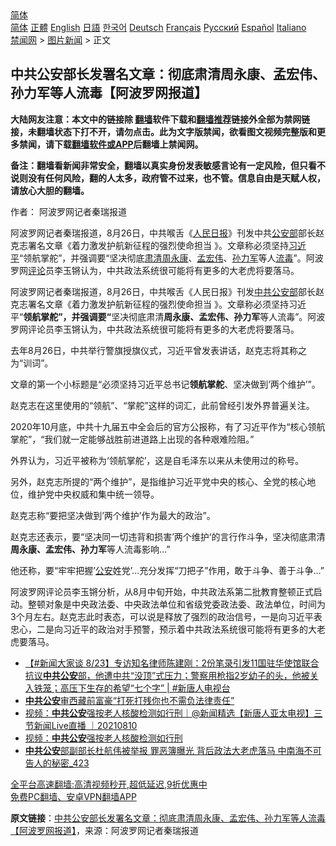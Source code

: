  <!-- 面包屑导航 --> <div class="breadcrumb"><!-- GTranslate: https://gtranslate.io/ -->  <div class="switcher notranslate">  <div class="selected">  <a href="#" onclick="return false;"> 简体</a>  </div>  <div class="option">  <a href="https://www.bannedbook.org" onclick="doGTranslate('zh-CN|zh-CN');jQuery('div.switcher div.selected a').html(jQuery(this).html());return false;" title="简体中文" class="nturl selected"> 简体</a>  <a href="https://www.bannedbook.org/zh-tw/" onclick="doGTranslate('zh-CN|zh-TW');jQuery('div.switcher div.selected a').html(jQuery(this).html());return false;" title="繁體中文" class="nturl"> 正體</a>  <a href="https://www.bannedbook.org/en/" onclick="doGTranslate('zh-CN|en');jQuery('div.switcher div.selected a').html(jQuery(this).html());return false;" title="English" class="nturl"> English</a>  <a href="https://www.bannedbook.org/ja/" onclick="doGTranslate('zh-CN|ja');jQuery('div.switcher div.selected a').html(jQuery(this).html());return false;" title="日本語" class="nturl"> 日語</a>  <a href="https://www.bannedbook.org/ko/" onclick="doGTranslate('zh-CN|ko');jQuery('div.switcher div.selected a').html(jQuery(this).html());return false;" title="한국어" class="nturl"> 한국어</a>  <a href="https://www.bannedbook.org/de/" onclick="doGTranslate('zh-CN|de');jQuery('div.switcher div.selected a').html(jQuery(this).html());return false;" title="Deutsch" class="nturl"> Deutsch</a>  <a href="https://www.bannedbook.org/fr/" onclick="doGTranslate('zh-CN|fr');jQuery('div.switcher div.selected a').html(jQuery(this).html());return false;" title="Français" class="nturl"> Français</a>  <a href="https://www.bannedbook.org/ru/" onclick="doGTranslate('zh-CN|ru');jQuery('div.switcher div.selected a').html(jQuery(this).html());return false;" title="Русский" class="nturl"> Русский</a>  <a href="https://www.bannedbook.org/es/" onclick="doGTranslate('zh-CN|es');jQuery('div.switcher div.selected a').html(jQuery(this).html());return false;" title="Español" class="nturl"> Español</a>  <a href="https://www.bannedbook.org/it/" onclick="doGTranslate('zh-CN|it');jQuery('div.switcher div.selected a').html(jQuery(this).html());return false;" title="Italiano" class="nturl"> Italiano</a>  </div>  </div>      <div class='breadcrumb-sub'><!-- Breadcrumb NavXT 6.3.0 --> <a href="https://www.bannedbook.org/" class="home">禁闻网</a> &gt; <a href="https://www.bannedbook.org/bnews/topimagenews/" class="category">图片新闻</a> &gt; 正文</div></div><h2>中共公安部长发署名文章：彻底肃清周永康、孟宏伟、孙力军等人流毒【阿波罗网报道】</h2> <p class="notice"><b>大陆网友注意：本文中的链接除 <a href="https://github.com/bannedbook/fanqiang" >翻墙</a>软件下载和<a href="https://github.com/killgcd/justmysocks/blob/master/README.md">翻墙推荐</a>链接外全部为禁网链接，未翻墙状态下打不开，请勿点击。此为文字版禁闻，欲看图文视频完整版和更多禁闻，请下载<a href="https://github.com/bannedbook/fanqiang">翻墙软件或APP</a>后翻墙上禁闻网。</p><p>备注：翻墙看新闻非常安全，翻墙以真实身份发表敏感言论有一定风险，但只看不说则没有任何风险，翻的人太多，政府管不过来，也不管。信息自由是天赋人权，请放心大胆的翻墙。</b></p>  <div class="entry"> <p>作者： 阿波罗网记者秦瑞报道</p> <p id="summary">阿波罗网记者秦瑞报道，8月26日，中共喉舌《<span class='wp_keywordlink'><a href="https://www.bannedbook.org/forum2/topic109.html" title="透视人民日报" target="_blank">人民日报</a></span>》刊发中共<a href="https://www.bannedbook.org/bnews/tag/%e5%85%ac%e5%ae%89%e9%83%a8/" class="st_tag internal_tag" rel="tag" title="标签 公安部 下的日志">公安部</a>部长赵克志署名文章《着力激发护航新征程的强烈使命担当 》。文章称必须坚持<a href="https://www.bannedbook.org/bnews/tag/%e4%b9%a0%e8%bf%91%e5%b9%b3/" class="st_tag internal_tag" rel="tag" title="标签 习近平 下的日志">习近平</a>“领航掌舵”，并强调要“坚决彻底<a href="https://www.bannedbook.org/bnews/tag/%E8%82%83%E6%B8%85/" class="st_tag internal_tag" rel="tag" title="标签 肃清 下的日志">肃清</a><span class='wp_keywordlink'><a href="https://www.bannedbook.org/forum2/topic2891.html" title="《周永康其人》《周永康传》" target="_blank">周永康</a></span>、<a href="https://www.bannedbook.org/bnews/tag/%e5%ad%9f%e5%ae%8f%e4%bc%9f/" class="st_tag internal_tag" rel="tag" title="标签 孟宏伟 下的日志">孟宏伟</a>、<a href="https://www.bannedbook.org/bnews/tag/%E5%AD%99%E5%8A%9B%E5%86%9B/" class="st_tag internal_tag" rel="tag" title="标签 孙力军 下的日志">孙力军</a>等人<a href="https://www.bannedbook.org/bnews/tag/%E6%B5%81%E6%AF%92/" class="st_tag internal_tag" rel="tag" title="标签 流毒 下的日志">流毒</a>”。阿波罗网<span class='wp_keywordlink_affiliate'><a href="https://www.bannedbook.org/bnews/comments/" title="新闻评论" target="_blank">评论</a></span>员李玉锵认为，中共政法系统很可能将有更多的大老虎将要落马。</p> <p>阿波罗网记者秦瑞报道，8月26日，中共喉舌《人民日报》刊发<a href="https://www.bannedbook.org/bnews/tag/%E4%B8%AD%E5%85%B1%E5%85%AC%E5%AE%89%E9%83%A8/" class="st_tag internal_tag" rel="tag" title="标签 中共公安部 下的日志">中共公安部</a>部长赵克志署名文章《着力激发护航新征程的强烈使命担当 》。文章称必须坚持习近平“<strong>领航掌舵”，并强调要“</strong>坚决彻底肃清<strong>周永康、孟宏伟、孙力军</strong>等人流毒”。阿波罗网评论员李玉锵认为，中共政法系统很可能将有更多的大老虎将要落马。</p>  <p>去年8月26日，中共举行警旗授旗仪式，习近平曾发表讲话，赵克志将其称之为“训词”。</p> <p>文章的第一个小标题是“必须坚持习近平总书记<strong>领航掌舵</strong>、坚决做到&#8217;两个维护&#8217;”。</p> <p>赵克志在这里使用的“领航”、“掌舵”这样的词汇，此前曾经引发外界普遍关注。</p>  <p>2020年10月底，中共十九届五中全会后的官方公报称，有了习近平作为“核心领航掌舵”，“我们就一定能够战胜前进道路上出现的各种艰难险阻。”</p> <p>外界认为，习近平被称为‘领航掌舵’，这是自毛泽东以来从未使用过的称号。</p> <p>另外，赵克志所提的“两个维护”，是指维护习近平党中央的核心、全党的核心地位，维护党中央权威和集中统一领导。&nbsp;</p>  <p>赵克志称“要把坚决做到&#8217;两个维护&#8217;作为最大的政治”。</p> <p>赵克志还表示，要“坚决同一切违背和损害&#8217;两个维护‘的言行作斗争，坚决彻底肃清<strong>周永康、孟宏伟、孙力军</strong>等人流毒影响&#8230;”</p> <p>他还称，要“牢牢把握&#8217;<a href="https://www.bannedbook.org/bnews/tag/%e5%85%ac%e5%ae%89/" class="st_tag internal_tag" rel="tag" title="标签 公安 下的日志">公安</a>姓党&#8217;&#8230;充分发挥“刀把子”作用，敢于斗争、善于斗争&#8230;”</p>  <p>阿波罗网评论员李玉锵分析，从8月中旬开始，中共政法系第二批教育整顿正式启动。整顿对象是中央政法委、中央政法单位和省级党委政法委、政法单位，时间为3个月左右。赵克志此时表态，可以说是释放了强烈的政治信号，一是向习近平表忠心，二是向习近平的政治对手预警，预示着中共政法系统很可能将有更多的大老虎要落马。</p> <ul class='op-related-articles' title='相关阅读'> <li><a href='https://www.bannedbook.org/bnews/bannedvideo/20210823/1611775.html' target='_blank'>【#新闻大家谈 8/23】专访知名律师陈建刚：2份笔录引发11国驻华使馆联合抗议<b>中共公安</b>部，他遭中共“没顶”式压力；警察用枪指2岁幼子的头，他被关入铁笼；高压下生存的希望“七个字” | #新唐人电视台</a></li> <li><a href='https://www.bannedbook.org/bnews/renquan/xizang/20210817/1607992.html' target='_blank'><b>中共公安</b>审西藏前富豪“打死打残你也不需负法律责任”</a></li> <li><a href='https://www.bannedbook.org/bnews/bannedvideo/20210810/1603706.html' target='_blank'>视频：<b>中共公安</b>强按老人核酸检测如行刑｜@新闻精选【新唐人亚太电视】三节新闻Live直播 ｜20210810</a></li> <li><a href='https://www.bannedbook.org/bnews/bannedvideo/20210810/1603508.html' target='_blank'>视频：<b>中共公安</b>强按老人核酸检测如行刑</a></li> <li><a href='https://www.bannedbook.org/bnews/comments/20210720/1590476.html' target='_blank'><b>中共公安</b>部副部长杜航伟被举报 罪恶簿曝光 背后政法大老虎落马 中南海不可告人的秘密_423</a></li> </ul> <p class="texttj"> <a href="https://github.com/bannedbook/fanqiang/wiki/V2ray%E6%9C%BA%E5%9C%BA" target="_blank">全平台高速翻墙:高清视频秒开,超低延迟,9折优惠中</a><br/> <a href="https://github.com/bannedbook/fanqiang/wiki/%E7%A6%81%E9%97%BB%E7%BD%91%E5%AE%89%E5%8D%93%E7%BF%BB%E5%A2%99%E6%96%B0%E9%97%BBAPP" target="_blank">免费PC翻墙、安卓VPN翻墙APP</a></p><p> <b>原文链接</b>：<a class="src_link" href="https://www.aboluowang.com/2021/0827/1638798.html" target="_blank">中共公安部长发署名文章：彻底肃清周永康、孟宏伟、孙力军等人流毒【阿波罗网报道】</a>，来源：阿波罗网记者秦瑞报道 </p><a name='sharetosocial'></a>  <div style="margin-bottom:5px;padding-bottom:5px;clear:both"> <div id="archive-pix-1" class="banner-ads"> <!-- AuctionX Display platform tag START --> <div id="26318x728x90x621x_ADSLOT2" clicktrack="%%CLICK_URL_ESC%%"></div> <!-- AuctionX Display platform tag END --> </div> <div id="archive-pix-2" class="banner-ads"> <!-- AuctionX Display platform tag START --> <div id="26315x300x250x621x_ADSLOT2" clicktrack="%%CLICK_URL_ESC%%"></div> <!-- AuctionX Display platform tag END --> </div> </div>  <div id="archive-pix-1" class="banner-ads"> <!-- AuctionX Display platform tag START --> <div id="26318x728x90x621x_ADSLOT3" clicktrack="%%CLICK_URL_ESC%%"></div> <!-- AuctionX Display platform tag END --> </div> </div><!--END ENTRY--> 
